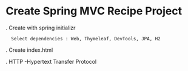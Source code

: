 Create Spring MVC Recipe Project
================================
  . Create with spring initializr
  
      Select dependencies : Web, Thymeleaf, DevTools, JPA, H2
  . Create index.html
  
  . HTTP -Hypertext Transfer Protocol
 
